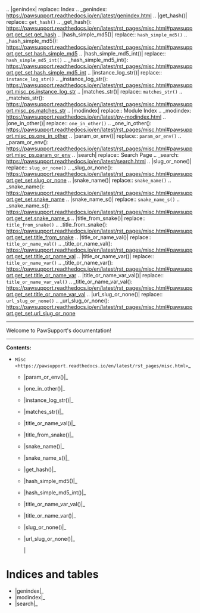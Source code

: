 .. |genindex| replace:: Index
.. _genindex: https://pawsupport.readthedocs.io/en/latest/genindex.html
.. |get_hash()| replace:: ``get_hash()``
.. _get_hash(): https://pawsupport.readthedocs.io/en/latest/rst_pages/misc.html#pawsupport.get_set.get_hash
.. |hash_simple_md5()| replace:: ``hash_simple_md5()``
.. _hash_simple_md5(): https://pawsupport.readthedocs.io/en/latest/rst_pages/misc.html#pawsupport.get_set.hash_simple_md5
.. |hash_simple_md5_int()| replace:: ``hash_simple_md5_int()``
.. _hash_simple_md5_int(): https://pawsupport.readthedocs.io/en/latest/rst_pages/misc.html#pawsupport.get_set.hash_simple_md5_int
.. |instance_log_str()| replace:: ``instance_log_str()``
.. _instance_log_str(): https://pawsupport.readthedocs.io/en/latest/rst_pages/misc.html#pawsupport.misc_ps.instance_log_str
.. |matches_str()| replace:: ``matches_str()``
.. _matches_str(): https://pawsupport.readthedocs.io/en/latest/rst_pages/misc.html#pawsupport.misc_ps.matches_str
.. |modindex| replace:: Module Index
.. _modindex: https://pawsupport.readthedocs.io/en/latest/py-modindex.html
.. |one_in_other()| replace:: ``one_in_other()``
.. _one_in_other(): https://pawsupport.readthedocs.io/en/latest/rst_pages/misc.html#pawsupport.misc_ps.one_in_other
.. |param_or_env()| replace:: ``param_or_env()``
.. _param_or_env(): https://pawsupport.readthedocs.io/en/latest/rst_pages/misc.html#pawsupport.misc_ps.param_or_env
.. |search| replace:: Search Page
.. _search: https://pawsupport.readthedocs.io/en/latest/search.html
.. |slug_or_none()| replace:: ``slug_or_none()``
.. _slug_or_none(): https://pawsupport.readthedocs.io/en/latest/rst_pages/misc.html#pawsupport.get_set.slug_or_none
.. |snake_name()| replace:: ``snake_name()``
.. _snake_name(): https://pawsupport.readthedocs.io/en/latest/rst_pages/misc.html#pawsupport.get_set.snake_name
.. |snake_name_s()| replace:: ``snake_name_s()``
.. _snake_name_s(): https://pawsupport.readthedocs.io/en/latest/rst_pages/misc.html#pawsupport.get_set.snake_name_s
.. |title_from_snake()| replace:: ``title_from_snake()``
.. _title_from_snake(): https://pawsupport.readthedocs.io/en/latest/rst_pages/misc.html#pawsupport.get_set.title_from_snake
.. |title_or_name_val()| replace:: ``title_or_name_val()``
.. _title_or_name_val(): https://pawsupport.readthedocs.io/en/latest/rst_pages/misc.html#pawsupport.get_set.title_or_name_val
.. |title_or_name_var()| replace:: ``title_or_name_var()``
.. _title_or_name_var(): https://pawsupport.readthedocs.io/en/latest/rst_pages/misc.html#pawsupport.get_set.title_or_name_var
.. |title_or_name_var_val()| replace:: ``title_or_name_var_val()``
.. _title_or_name_var_val(): https://pawsupport.readthedocs.io/en/latest/rst_pages/misc.html#pawsupport.get_set.title_or_name_var_val
.. |url_slug_or_none()| replace:: ``url_slug_or_none()``
.. _url_slug_or_none(): https://pawsupport.readthedocs.io/en/latest/rst_pages/misc.html#pawsupport.get_set.url_slug_or_none


***************************************
Welcome to PawSupport's documentation!
***************************************


**Contents:**

* `Misc <https://pawsupport.readthedocs.io/en/latest/rst_pages/misc.html>`_

  * |param_or_env()|_
  * |one_in_other()|_
  * |instance_log_str()|_
  * |matches_str()|_
  * |title_or_name_val()|_
  * |title_from_snake()|_
  * |snake_name()|_
  * |snake_name_s()|_
  * |get_hash()|_
  * |hash_simple_md5()|_
  * |hash_simple_md5_int()|_
  * |title_or_name_var_val()|_
  * |title_or_name_var()|_
  * |slug_or_none()|_
  * |url_slug_or_none()|_


    |







Indices and tables
==================

* |genindex|_
* |modindex|_
* |search|_

